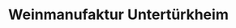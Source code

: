 ---
title: "Weinmanufaktur Untertürkheim"
url: /stuttgart/weinmanufaktur-untertuerkheim/
shop: Getränke
---